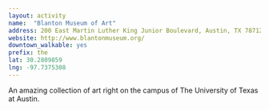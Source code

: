 ```yaml
---
layout: activity
name:  "Blanton Museum of Art"
address: 200 East Martin Luther King Junior Boulevard, Austin, TX 78712
website: http://www.blantonmuseum.org/
downtown_walkable: yes
prefix: the
lat: 30.2809859
lng: -97.7375308
---
```


An amazing collection of art right on the campus of The University of Texas at Austin.

